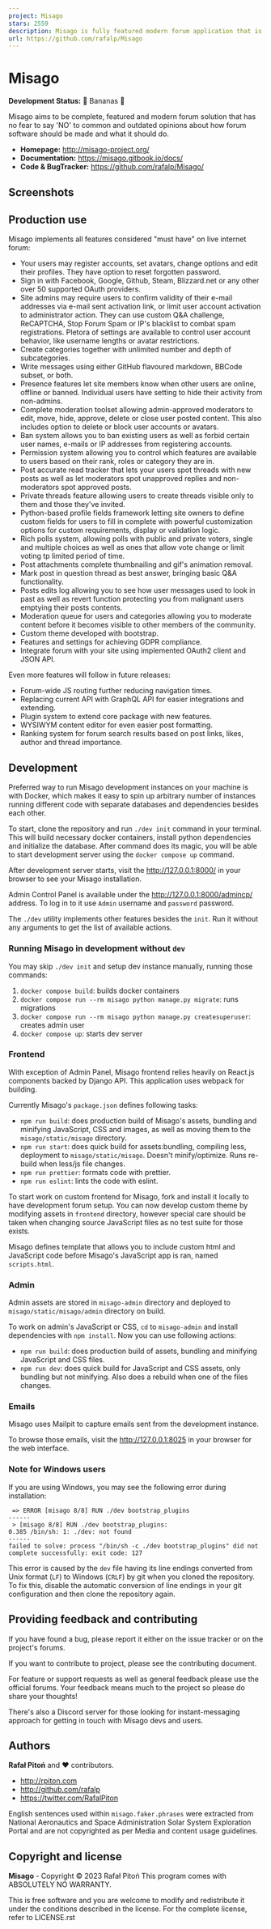 ```yaml
---
project: Misago
stars: 2559
description: Misago is fully featured modern forum application that is fast, scalable and responsive.
url: https://github.com/rafalp/Misago
---
```


Misago
======

**Development Status:** 🍌 Bananas 🍌

Misago aims to be complete, featured and modern forum solution that has no fear to say 'NO' to common and outdated opinions about how forum software should be made and what it should do.

-   **Homepage:** http://misago-project.org/
-   **Documentation:** https://misago.gitbook.io/docs/
-   **Code & BugTracker:** https://github.com/rafalp/Misago/

Screenshots
-----------

Production use
--------------

Misago implements all features considered "must have" on live internet forum:

-   Your users may register accounts, set avatars, change options and edit their profiles. They have option to reset forgotten password.
-   Sign in with Facebook, Google, Github, Steam, Blizzard.net or any other over 50 supported OAuth providers.
-   Site admins may require users to confirm validity of their e-mail addresses via e-mail sent activation link, or limit user account activation to administrator action. They can use custom Q&A challenge, ReCAPTCHA, Stop Forum Spam or IP's blacklist to combat spam registrations. Pletora of settings are available to control user account behavior, like username lengths or avatar restrictions.
-   Create categories together with unlimited number and depth of subcategories.
-   Write messages using either GitHub flavoured markdown, BBCode subset, or both.
-   Presence features let site members know when other users are online, offline or banned. Individual users have setting to hide their activity from non-admins.
-   Complete moderation toolset allowing admin-approved moderators to edit, move, hide, approve, delete or close user posted content. This also includes option to delete or block user accounts or avatars.
-   Ban system allows you to ban existing users as well as forbid certain user names, e-mails or IP addresses from registering accounts.
-   Permission system allowing you to control which features are available to users based on their rank, roles or category they are in.
-   Post accurate read tracker that lets your users spot threads with new posts as well as let moderators spot unapproved replies and non-moderators spot approved posts.
-   Private threads feature allowing users to create threads visible only to them and those they've invited.
-   Python-based profile fields framework letting site owners to define custom fields for users to fill in complete with powerful customization options for custom requirements, display or validation logic.
-   Rich polls system, allowing polls with public and private voters, single and multiple choices as well as ones that allow vote change or limit voting tp limited period of time.
-   Post attachments complete thumbnailing and gif's animation removal.
-   Mark post in question thread as best answer, bringing basic Q&A functionality.
-   Posts edits log allowing you to see how user messages used to look in past as well as revert function protecting you from malignant users emptying their posts contents.
-   Moderation queue for users and categories allowing you to moderate content before it becomes visible to other members of the community.
-   Custom theme developed with bootstrap.
-   Features and settings for achieving GDPR compliance.
-   Integrate forum with your site using implemented OAuth2 client and JSON API.

Even more features will follow in future releases:

-   Forum-wide JS routing further reducing navigation times.
-   Replacing current API with GraphQL API for easier integrations and extending.
-   Plugin system to extend core package with new features.
-   WYSIWYM content editor for even easier post formatting.
-   Ranking system for forum search results based on post links, likes, author and thread importance.

Development
-----------

Preferred way to run Misago development instances on your machine is with Docker, which makes it easy to spin up arbitrary number of instances running different code with separate databases and dependencies besides each other.

To start, clone the repository and run `./dev init` command in your terminal. This will build necessary docker containers, install python dependencies and initialize the database. After command does its magic, you will be able to start development server using the `docker compose up` command.

After development server starts, visit the http://127.0.0.1:8000/ in your browser to see your Misago installation.

Admin Control Panel is available under the http://127.0.0.1:8000/admincp/ address. To log in to it use `Admin` username and `password` password.

The `./dev` utility implements other features besides the `init`. Run it without any arguments to get the list of available actions.

### Running Misago in development without `dev`

You may skip `./dev init` and setup dev instance manually, running those commands:

1.  `docker compose build`: builds docker containers
2.  `docker compose run --rm misago python manage.py migrate`: runs migrations
3.  `docker compose run --rm misago python manage.py createsuperuser`: creates admin user
4.  `docker compose up`: starts dev server

### Frontend

With exception of Admin Panel, Misago frontend relies heavily on React.js components backed by Django API. This application uses webpack for building.

Currently Misago's `package.json` defines following tasks:

-   `npm run build`: does production build of Misago's assets, bundling and minifying JavaScript, CSS and images, as well as moving them to the `misago/static/misago` directory.
-   `npm run start`: does quick build for assets:bundling, compiling less, deployment to `misago/static/misago`. Doesn't minify/optimize. Runs re-build when less/js file changes.
-   `npm run prettier`: formats code with prettier.
-   `npm run eslint`: lints the code with eslint.

To start work on custom frontend for Misago, fork and install it locally to have development forum setup. You can now develop custom theme by modifying assets in `frontend` directory, however special care should be taken when changing source JavaScript files as no test suite for those exists.

Misago defines template that allows you to include custom html and JavaScript code before Misago's JavaScript app is ran, named `scripts.html`.

### Admin

Admin assets are stored in `misago-admin` directory and deployed to `misago/static/misago/admin` directory on build.

To work on admin's JavaScript or CSS, `cd` to `misago-admin` and install dependencies with `npm install`. Now you can use following actions:

-   `npm run build`: does production build of assets, bundling and minifying JavaScript and CSS files.
-   `npm run dev`: does quick build for JavaScript and CSS assets, only bundling but not minifying. Also does a rebuild when one of the files changes.

### Emails

Misago uses Mailpit to capture emails sent from the development instance.

To browse those emails, visit the http://127.0.0.1:8025 in your browser for the web interface.

### Note for Windows users

If you are using Windows, you may see the following error during installation:

```
 => ERROR [misago 8/8] RUN ./dev bootstrap_plugins
------
 > [misago 8/8] RUN ./dev bootstrap_plugins:
0.385 /bin/sh: 1: ./dev: not found
------
failed to solve: process "/bin/sh -c ./dev bootstrap_plugins" did not complete successfully: exit code: 127
```

This error is caused by the `dev` file having its line endings converted from Unix format (`LF`) to Windows (`CRLF`) by git when you cloned the repository. To fix this, disable the automatic conversion of line endings in your git configuration and then clone the repository again.

Providing feedback and contributing
-----------------------------------

If you have found a bug, please report it either on the issue tracker or on the project's forums.

If you want to contribute to project, please see the contributing document.

For feature or support requests as well as general feedback please use the official forums. Your feedback means much to the project so please do share your thoughts!

There's also a Discord server for those looking for instant-messaging approach for getting in touch with Misago devs and users.

Authors
-------

**Rafał Pitoń** and ❤️ contributors.

-   http://rpiton.com
-   http://github.com/rafalp
-   https://twitter.com/RafalPiton

English sentences used within `misago.faker.phrases` were extracted from National Aeronautics and Space Administration Solar System Exploration Portal and are not copyrighted as per Media and content usage guidelines.

Copyright and license
---------------------

**Misago** - Copyright © 2023 Rafał Pitoń This program comes with ABSOLUTELY NO WARRANTY.

This is free software and you are welcome to modify and redistribute it under the conditions described in the license. For the complete license, refer to LICENSE.rst
